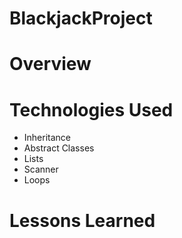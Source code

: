 # BlackjackProject

# Overview

# Technologies Used
* Inheritance
* Abstract Classes
* Lists
* Scanner
* Loops


# Lessons Learned